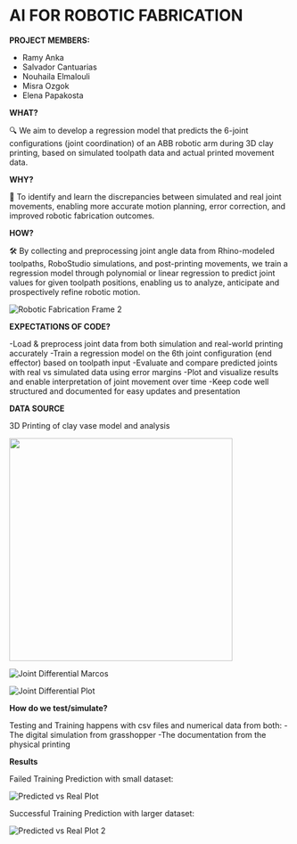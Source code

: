 # **AI FOR ROBOTIC FABRICATION**


**PROJECT MEMBERS:**

- Ramy Anka <br>
- Salvador Cantuarias <br>
- Nouhaila Elmalouli <br>
- Misra Ozgok <br>
- Elena Papakosta <br>

**WHAT?**

🔍 We aim to develop a regression model that predicts the 6-joint configurations (joint coordination) of an ABB robotic arm during 3D clay printing, based on simulated toolpath data and actual printed movement data.

**WHY?**

🎯 To identify and learn the discrepancies between simulated and real joint movements, enabling more accurate motion planning, error correction, and improved robotic fabrication outcomes.

**HOW?**

🛠️ By collecting and preprocessing joint angle data from Rhino-modeled toolpaths, RoboStudio simulations, and post-printing movements, we train a regression model through polynomial or linear regression to predict joint values for given toolpath positions, enabling us to analyze, anticipate and prospectively refine robotic motion.

![Robotic Fabrication Frame 2](https://github.com/PaintDumpster/ai_for_robotic_fabrication/blob/main/Images/ai%20for%20robotic%20fabrication%20-%20Frame%202.jpg?raw=true)


**EXPECTATIONS OF CODE?**

-Load & preprocess joint data from both simulation and real-world printing accurately
-Train a regression model on the 6th joint configuration (end effector) based on toolpath input
-Evaluate and compare predicted joints with real vs simulated data using error margins
-Plot and visualize results and enable interpretation of joint movement over time
-Keep code well structured and documented for easy updates and presentation

**DATA SOURCE**

3D Printing of clay vase model and analysis

<img src="https://github.com/PaintDumpster/ai_for_robotic_fabrication/blob/main/Images/ai%20for%20robotic%20fabrication%20-%20Frame%203.jpg?raw=true" width="400" align="center"/>

![Joint Differential Marcos](https://github.com/PaintDumpster/ai_for_robotic_fabrication/blob/main/Images/plots/joint%20differential%20marcos/combined.png?raw=true)

![Joint Differential Plot](https://github.com/PaintDumpster/ai_for_robotic_fabrication/blob/main/Images/plots/joint%20differential%20yashashvy/combined.png?raw=true)



**How do we test/simulate?**

Testing and Training happens with csv files and numerical data from both:
    -The digital simulation from grasshopper
    -The documentation from the physical printing 


**Results**

Failed Training Prediction with small dataset:

![Predicted vs Real Plot](https://github.com/PaintDumpster/ai_for_robotic_fabrication/blob/main/Images/plots/predvsreal.png?raw=true)

Successful Training Prediction with larger dataset:

![Predicted vs Real Plot 2](https://github.com/PaintDumpster/ai_for_robotic_fabrication/blob/main/Images/plots/predvsreal_2.png?raw=true)




